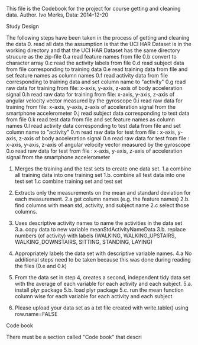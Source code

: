
This file is the Codebook for the project for course getting and cleaning data. 
Author. Ivo Merks, Data: 2014-12-20 

Study Design 

The following steps have been taken in the process of getting and cleaning the data
0. read all data
   the assumption is that the UCI HAR Dataset is in the working directory 
   and that the UCI HAR Dataset has the same directory strucure as the zip-file
0.a read feature names from file 
0.b convert to character array 
0.c read the activity labels from file 
0.d read subject data from file  corresponding to training data
0.e read training data from file  and set feature names as column names
0.f read activity data from file corresponding to training data and set column name to "activity"
0.g read raw  data for training from file: x-axis, y-axis, z-axis of  body acceleration signal 
0.h read raw  data for training from file: x-axis, y-axis, z-axis of angular velocity vector measured by the gyroscope 
0.i read raw  data for training from file: x-axis, y-axis, z-axis of  acceleration signal from the smartphone accelerometer 
0.j read subject data corresponding to test data from file 
0.k read test data from file  and set feature names as column names
0.l read activity data corresponding to test data from file and set column name to "activity"
0.m read raw  data for test from file : x-axis, y-axis, z-axis of  body acceleration signal 
0.n read raw  data for test from file : x-axis, y-axis, z-axis of angular velocity vector measured by the gyroscope 
0.o read raw  data for test from file : x-axis, y-axis, z-axis of  acceleration signal from the smartphone accelerometer 

1. Merges the training and the test sets to create one data set.
1.a combine all training data into one training set
1.b. combine all test data into one test set
1.c combine training set and test set

2. Extracts only the measurements on the mean and standard deviation for each measurement. 
2.a get column names (e.g. the feature names)
2.b. find columns with mean std, activity, and subject name 
2.c select those columns. 

3. Uses descriptive activity names to name the activities in the data set
3.a. copy data to new variable meanStdActivityNameData
3.b. replace numbers (of activity) with labels (WALKING, WALKING_UPSTAIRS, WALKING_DOWNSTAIRS, SITTING, STANDING, LAYING)

4. Appropriately labels the data set with descriptive variable names. 
4.a No additional steps need to be taken because this was done during reading the files (0.e and 0.k)

5. From the data set in step 4, creates a second, independent tidy data set with the average of each variable for each activity and each subject.
5.a. install plyr package
5.b. load plyr package
5.c. run the mean function column wise for each variable for each activity and each subject

6. Please upload your data set as a txt file created with write.table() using row.name=FALSE



Code book 

There must be a section called "Code book" that descri


